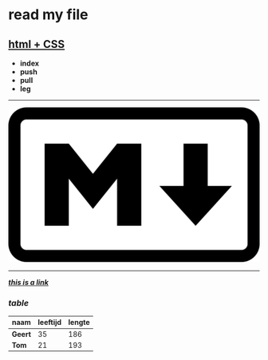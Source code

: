 
# read my file

## [html + CSS](https://www.w3schools.com)

* **index**
* **push**
* **pull**
* **leg**
___

![image html](image/Markdown.jpg)
___

[**_this is a link_**](https://www.google.be/?hl=nl)
### _table_

|naam |leeftijd  | lengte|
--- | --- | ---|
|**Geert**|35|186|
|**Tom**|21|193|
